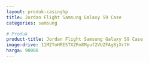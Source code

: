 ```yaml
---
layout: produk-casinghp
title: Jordan Flight Samsung Galaxy S9 Case
categories: samsung

# Produk
product-title: Jordan Flight Samsung Galaxy S9 Case
image-drive: 11M2ToHRESTXZRn8Myuf2VUZFAg8jXr7H
harga: 90000
---
```

